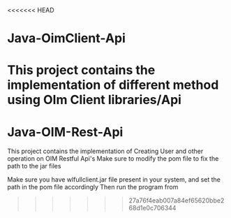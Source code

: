 <<<<<<< HEAD
# Java-OimClient-Api
This project contains the implementation of different method using OIm Client libraries/Api
=======
# Java-OIM-Rest-Api
This project contains the implementation of Creating User and other operation on OIM Restful Api's
Make sure to modify the pom file to fix the path to the jar files

Make sure you have wlfullclient.jar file present in your system, and set the path in the pom file accordingly
Then run the program from 
>>>>>>> 27a76f4eab007a84ef65620bbe268d1e0c706344
